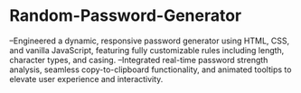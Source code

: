 # Random-Password-Generator
–Engineered a dynamic, responsive password generator using HTML, CSS, and vanilla JavaScript, featuring fully customizable rules including length, character types, and casing. –Integrated real-time password strength analysis, seamless copy-to-clipboard functionality, and animated tooltips to elevate user experience and interactivity.

